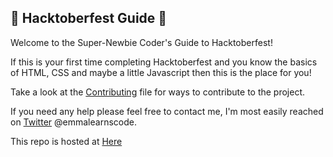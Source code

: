 ## 🎃 Hacktoberfest Guide 🎃  

Welcome to the Super-Newbie Coder's Guide to Hacktoberfest!

If this is your first time completing Hacktoberfest and you know the basics of HTML, CSS and maybe a little Javascript then this is the place for you!

Take a look at the [Contributing](CONTRIBUTING.md) file for ways to contribute to the project.

If you need any help please feel free to contact me, I'm most easily reached on [Twitter](https://twitter.com/emmalearnscode) @emmalearnscode.

This repo is hosted at [Here](https://emmalearnscode.github.io/guide-to-HF/index.html)
